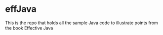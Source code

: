 effJava
=======

This is the repo that holds all the sample Java code to illustrate points from the book Effective Java
